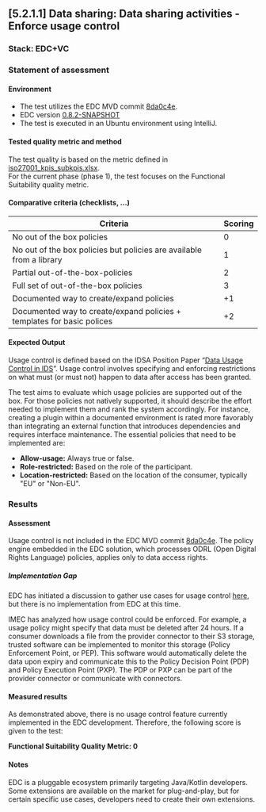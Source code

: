 ## [5.2.1.1] Data sharing: Data sharing activities - Enforce usage control
### Stack: EDC+VC

### Statement of assessment
#### Environment
- The test utilizes the EDC MVD commit [8da0c4e](https://github.com/eclipse-edc/MinimumViableDataspace/commit/8da0c4e6a8921dcb6ff189c2901868979bdc9a93).
- EDC version [0.8.2-SNAPSHOT](https://github.com/eclipse-edc/MinimumViableDataspace/blob/8da0c4e6a8921dcb6ff189c2901868979bdc9a93/gradle/libs.versions.toml#L7)
- The test is executed in an Ubuntu environment using IntelliJ.

#### Tested quality metric and method
The test quality is based on the metric defined in [iso27001_kpis_subkpis.xlsx](../../../../../design_decisions/background_info/iso27001_kpis_subkpis.xlsx).\
For the current phase (phase 1), the test focuses on the Functional Suitability quality metric.

#### Comparative criteria (checklists, ...)
| Criteria           | Scoring          |
| ------------- | ------------- |
| No out of the box policies  | 0 |
| No out of the box policies but policies are available from a library  | 1 |
| Partial out-of-the-box-policies  | 2 |
| Full set of out-of-the-box policies  | 3 |
| Documented way to create/expand policies  | +1 |
| Documented way to create/expand policies + templates for basic polices   | +2 |


#### Expected Output
Usage control is defined based on the IDSA Position Paper “[Data Usage Control in IDS](https://internationaldataspaces.org/data-sovereignty-updated-position-paper-on-data-usage-control-in-the-ids/)”. Usage control involves specifying and enforcing restrictions on what must (or must not) happen to data after access has been granted.

The test aims to evaluate which usage policies are supported out of the box. For those policies not natively supported, it should describe the effort needed to implement them and rank the system accordingly. For instance, creating a plugin within a documented environment is rated more favorably than integrating an external function that introduces dependencies and requires interface maintenance. The essential policies that need to be implemented are:

- **Allow-usage:** Always true or false.
- **Role-restricted:** Based on the role of the participant.
- **Location-restricted:** Based on the location of the consumer, typically "EU" or "Non-EU".

### Results

#### Assessment

Usage control is not included in the EDC MVD commit [8da0c4e](https://github.com/eclipse-edc/MinimumViableDataspace/commit/8da0c4e6a8921dcb6ff189c2901868979bdc9a93). The policy engine embedded in the EDC solution, which processes ODRL (Open Digital Rights Language) policies, applies only to data access rights.

##### Implementation Gap

EDC has initiated a discussion to gather use cases for usage control [here](https://github.com/eclipse-edc/Connector/discussions/878), but there is no implementation from EDC at this time. 

IMEC has analyzed how usage control could be enforced. For example, a usage policy might specify that data must be deleted after 24 hours. If a consumer downloads a file from the provider connector to their S3 storage, trusted software can be implemented to monitor this storage (Policy Enforcement Point, or PEP). This software would automatically delete the data upon expiry and communicate this to the Policy Decision Point (PDP) and Policy Execution Point (PXP). The PDP or PXP can be part of the provider connector or communicate with connectors.

#### Measured results
As demonstrated above, there is no usage control feature currently implemented in the EDC development. Therefore, the following score is given to the test:

**Functional Suitability Quality Metric: 0**

#### Notes
EDC is a pluggable ecosystem primarily targeting Java/Kotlin developers. Some extensions are available on the market for plug-and-play, but for certain specific use cases, developers need to create their own extensions.